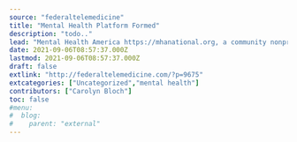```yaml
---
source: "federaltelemedicine"
title: "Mental Health Platform Formed"
description: "todo.."
lead: "Mental Health America https://mhanational.org, a community nonprofit has announced that in 2021 almost a quarter 923.6% of all adults with a mental illness reported that they were not able to receive the treatment they needed. Healthcare payers are increasingly focused on partnering with behavioral health providers to expand access to quality behavioral care that integrates []"
date: 2021-09-06T08:57:37.000Z
lastmod: 2021-09-06T08:57:37.000Z
draft: false
extlink: "http://federaltelemedicine.com/?p=9675"
extcategories: ["Uncategorized","mental health"]
contributors: ["Carolyn Bloch"]
toc: false
#menu:
#  blog:
#    parent: "external"
---
```

